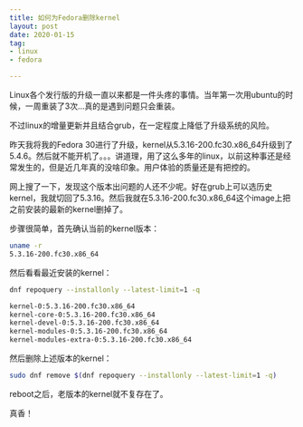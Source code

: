 ```yaml
---
title: 如何为Fedora删除kernel
layout: post
date: 2020-01-15
tag:
- linux
- fedora

---
```


Linux各个发行版的升级一直以来都是一件头疼的事情。当年第一次用ubuntu的时候，一周重装了3次...真的是遇到问题只会重装。

不过linux的增量更新并且结合grub，在一定程度上降低了升级系统的风险。

昨天我将我的Fedora 30进行了升级，kernel从5.3.16-200.fc30.x86_64升级到了5.4.6。然后就不能开机了。。。讲道理，用了这么多年的linux，以前这种事还是经常发生的，但是近几年真的没啥印象。用户体验的质量还是有把控的。

网上搜了一下，发现这个版本出问题的人还不少呢。好在grub上可以选历史kernel，我就切回了5.3.16。然后我就在5.3.16-200.fc30.x86_64这个image上把之前安装的最新的kernel删掉了。

步骤很简单，首先确认当前的kernel版本：

```bash
uname -r
5.3.16-200.fc30.x86_64
```



然后看看最近安装的kernel：

```bash
dnf repoquery --installonly --latest-limit=1 -q    

kernel-0:5.3.16-200.fc30.x86_64
kernel-core-0:5.3.16-200.fc30.x86_64
kernel-devel-0:5.3.16-200.fc30.x86_64
kernel-modules-0:5.3.16-200.fc30.x86_64
kernel-modules-extra-0:5.3.16-200.fc30.x86_64
```

然后删除上述版本的kernel：

```bash
sudo dnf remove $(dnf repoquery --installonly --latest-limit=1 -q)
```

reboot之后，老版本的kernel就不复存在了。

真香！
